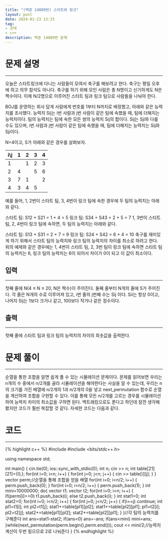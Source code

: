 ```yaml
---
title: "(백준 14889번) 스타트와 링크"
layout: post
date: 2024-01-23 13:33
tag:
- 코테
- c++
description: 백준 14889번 문제
---
```


# 문제 설명  
---
오늘은 스타트링크에 다니는 사람들이 모여서 축구를 해보려고 한다. 축구는 평일 오후에 하고 의무 참석도 아니다. 축구를 하기 위해 모인 사람은 총 N명이고 신기하게도 N은 짝수이다. 이제 N/2명으로 이루어진 스타트 팀과 링크 팀으로 사람들을 나눠야 한다.

BOJ를 운영하는 회사 답게 사람에게 번호를 1부터 N까지로 배정했고, 아래와 같은 능력치를 조사했다. 능력치 Sij는 i번 사람과 j번 사람이 같은 팀에 속했을 때, 팀에 더해지는 능력치이다. 팀의 능력치는 팀에 속한 모든 쌍의 능력치 Sij의 합이다. Sij는 Sji와 다를 수도 있으며, i번 사람과 j번 사람이 같은 팀에 속했을 때, 팀에 더해지는 능력치는 Sij와 Sji이다.

N=4이고, S가 아래와 같은 경우를 살펴보자.

| i\j | 1 | 2 | 3 |	4 |
|---|---|---|---|---|
1 |	 | 1 | 2 | 3 |
2 |	4 |	  | 5 |	6 |
3 |	7 | 1 |  | 2 |
4 |	3 |	4 | 5 |  |  

예를 들어, 1, 2번이 스타트 팀, 3, 4번이 링크 팀에 속한 경우에 두 팀의 능력치는 아래와 같다.

스타트 팀: S12 + S21 = 1 + 4 = 5
링크 팀: S34 + S43 = 2 + 5 = 7
1, 3번이 스타트 팀, 2, 4번이 링크 팀에 속하면, 두 팀의 능력치는 아래와 같다.

스타트 팀: S13 + S31 = 2 + 7 = 9
링크 팀: S24 + S42 = 6 + 4 = 10
축구를 재미있게 하기 위해서 스타트 팀의 능력치와 링크 팀의 능력치의 차이를 최소로 하려고 한다. 위의 예제와 같은 경우에는 1, 4번이 스타트 팀, 2, 3번 팀이 링크 팀에 속하면 스타트 팀의 능력치는 6, 링크 팀의 능력치는 6이 되어서 차이가 0이 되고 이 값이 최소이다.

## 입력  
---
첫째 줄에 N(4 ≤ N ≤ 20, N은 짝수)이 주어진다. 둘째 줄부터 N개의 줄에 S가 주어진다. 각 줄은 N개의 수로 이루어져 있고, i번 줄의 j번째 수는 Sij 이다. Sii는 항상 0이고, 나머지 Sij는 1보다 크거나 같고, 100보다 작거나 같은 정수이다.  

## 출력  
---
첫째 줄에 스타트 팀과 링크 팀의 능력치의 차이의 최솟값을 출력한다.  

# 문제 풀이  
---
순열을 통한 조합을 알면 쉽게 풀 수 있는 시뮬레이션 문제이다. 문제를 읽어보면 우리는 n개의 수 중에서 n/2개를 골라 시뮬레이션을 해야한다는 사실을 알 수 있는데, 우리는 n의 크기를 가진 배열에 n/2개의 1과 n/2개의 0을 넣고 next_permutation 함수로 순열을 계산하여 조합을 구현할 수 있다. 이를 통해 모든 n/2개를 고르는 경우를 시뮬레이션 하여 능력치 차이의 최소값을 구하면 된다. 백트래킹으로도 푼다고 하던데 잠깐 생각해봤지만 코드가 훨씬 복잡할 것 같다. 자세한 코드는 다음과 같다.  

# 코드  
---
{% highlight c++ %}
#include <iostream>
#include <bits/stdc++.h>

using namespace std;

int main() {
    cin.tie(0);
    ios::sync_with_stdio(0);
    int n; cin >> n;
    int table[21][21]={0,};
    for(int i=0; i<n; i++) {
        for(int j=0; j<n; j++) {
            cin >> table[i][j];
        }
    }
    vector<int> perm;//순열을 통해 조합을 얻을 배열
    for(int i=0; i<n/2; i++) {
        perm.push_back(0);
    }
    for(int i=0; i<n/2; i++) {
        perm.push_back(1);
    }
    int mini=10000000;
    do{
        vector<int> t1; vector<int> t2;
        for(int i=0; i<n; i++) {
            if(perm[i]==0) t1.push_back(i);
            else t2.push_back(i); 
        }
        int stat1=0; int stat2=0;
        for(int i=0; i<n/2; i++) {
            for(int j=0; j<n/2; j++) {
                if(i==j) continue;
                int pl1=t1[i]; int pl2=t1[j];
                stat1+=table[pl1][pl2]; stat1+=table[pl2][pl1];
                pl1=t2[i]; pl2=t2[j];
                stat2+=table[pl1][pl2]; stat2+=table[pl2][pl1];
            }
        }//각 팀의 능력치를 구해준다
        int ans=stat1-stat2;
        if(ans<0) ans=-ans;
        if(ans<mini) mini=ans;
    }while(next_permutation(perm.begin(),perm.end()));
    cout << mini/2;//능력치 계산이 두번 됬으므로 2로 나눠준다
}
{% endhighlight %}